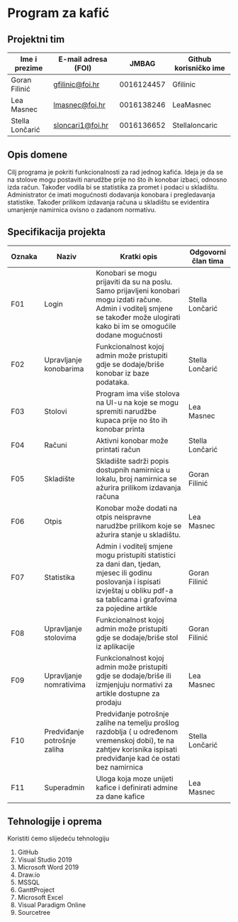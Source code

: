 # Program za kafić

## Projektni tim

Ime i prezime | E-mail adresa (FOI) | JMBAG | Github korisničko ime
------------  | ------------------- | ----- | ---------------------
Goran Filinić| gfilinic@foi.hr | 0016124457  | Gfilinic
Lea Masnec | lmasnec@foi.hr | 0016138246 | LeaMasnec
Stella Lončarić | sloncari1@foi.hr| 0016136652 | Stellaloncaric 

## Opis domene
Cilj programa je pokriti funkcionalnosti za rad jednog kafića. Ideja je da se na stolove mogu postaviti narudžbe prije no što ih konobar izbaci, odnosno izda račun. Također vodila bi se statistika za promet i podaci u skladištu. Administrator će imati mogućnosti dodavanja konobara i pregledavanja statistike. Također prilikom izdavanja računa u skladištu se evidentira umanjenje namirnica ovisno o zadanom normativu.

## Specifikacija projekta

Oznaka | Naziv | Kratki opis | Odgovorni član tima
------ | ----- | ----------- | -------------------
F01 | Login | Konobari se mogu prijaviti da su na poslu. Samo prijavljeni konobari mogu izdati račune. Admin i voditelj smjene se također može ulogirati kako bi im se omogućile dodane mogućnosti | Stella Lončarić
F02 | Upravljanje konobarima | Funkcionalnost kojoj admin može pristupiti gdje se dodaje/briše konobar iz baze podataka. | Stella Lončarić
F03 | Stolovi | Program ima više stolova na UI-u na koje se mogu spremiti narudžbe kupaca prije no što ih konobar printa | Lea Masnec
F04 | Računi | Aktivni konobar može printati račun | Stella Lončarić
F05 | Skladište | Skladište sadrži popis dostupnih namirnica u lokalu, broj namirnica se ažurira prilikom izdavanja računa | Goran Filinić
F06 | Otpis | Konobar može dodati na otpis neispravne narudžbe prilikom koje se ažurira stanje u skladištu. | Lea Masnec
F07 | Statistika | Admin i voditelj smjene mogu pristupiti statistici za dani dan, tjedan, mjesec ili godinu poslovanja i ispisati izvještaj u obliku pdf-a sa tablicama i grafovima za pojedine artikle| Goran Filinić
F08 | Upravljanje stolovima | Funkcionalnost kojoj admin može pristupiti gdje se dodaje/briše stol iz aplikacije | Goran Filinić
F09 | Upravljanje nomrativima |  Funkcionalnost kojoj admin može pristupiti gdje se dodaje/briše ili izmjenjuju normativi za artikle dostupne za prodaju | Lea Masnec
F10 | Predviđanje potrošnje zaliha | Predviđanje potrošnje zalihe na temelju prošlog razdoblja ( u određenom vremenskoj dobi), te na zahtjev korisnika ispisati predviđanje kad će ostati bez namirnica | Stella Lončarić
F11 | Superadmin | Uloga koja moze unijeti kafice i definirati admine za dane kafice | Lea Masnec




## Tehnologije i oprema
Koristiti ćemo slijedeću tehnologiju

1.  GitHub
2.  Visual Studio 2019
3.  Microsoft Word 2019
4.  Draw.io
5.  MSSQL 
6.  GanttProject
7.  Microsoft Excel
8.  Visual Paradigm Online
9.  Sourcetree
